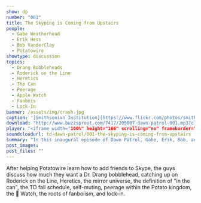 ```yaml
---
show: dp
number: "001"
title: The Skyping is Coming from Upstairs
people:
  - Gabe Weatherhead
  - Erik Hess
  - Bob VanderClay
  - Potatowire
showtype: discussion
topics: 
  - Drang Bobbleheads
  - Roderick on the Line
  - Heretics
  - The Can
  - Peerage
  - Apple Watch
  - Fanbois
  - Lock-In
banner: /assets/img/crash.jpg
caption: '[Smithsonian Institution](https://www.flickr.com/photos/smithsonian/2536801872)'
download: "http://www.buzzsprout.com/7417/205007-dawn-patrol-001.mp3?client_source=buzzsprout_site"
player: "<iframe width="100%" height="166" scrolling="no" frameborder="no" src="https://w.soundcloud.com/player/?url=https%3A//api.soundcloud.com/tracks/168069895%3Fsecret_token%3Ds-UT4v2&amp;color=ff5500&amp;auto_play=false&amp;hide_related=false&amp;show_comments=true&amp;show_user=true&amp;show_reposts=false"></iframe>"
soundcloudurl: td-dawn-patrol/001-the-skyping-is-coming-from-upstairs
summary: "In this inaugural episode of Dawn Patrol, Gabe, Erik, Bob, and Potatowire gather early on a Saturday morning to catch up on a wide range of unrelated and uninteresting topics."
post_images:
post_files: ""
---
```


After helping Potatowire learn how to add friends to Skype, the guys discuss how much they want a Dr. Drang bobblehead, catching up on Roderick on the Line, Heretics, the mirror universe, the definition of "in the can", the TD fall schedule, self-muting, peerage within the Potato kingdom, the &#63743; Watch, the roots of fanboiism, and lock-in.
